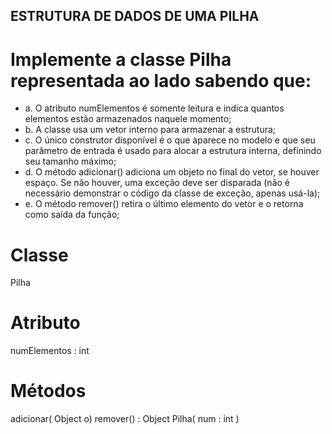 ## ESTRUTURA DE DADOS DE UMA PILHA

# Implemente a classe Pilha representada ao lado sabendo que:
- a. O atributo numElementos é somente leitura e indica quantos
elementos estão armazenados naquele momento;
- b. A classe usa um vetor interno para armazenar a estrutura;
- c. O único construtor disponível é o que aparece no modelo e que seu parâmetro de entrada é usado para alocar a estrutura interna, definindo seu
tamanho máximo;
- d. O método adicionar() adiciona um objeto no final do vetor, se houver espaço. Se não
houver, uma exceção deve ser disparada (não é necessário demonstrar o código da
classe de exceção, apenas usá-la);
- e. O método remover() retira o último elemento do vetor e o retorna como saída da
função;

# Classe
Pilha
# Atributo
numElementos : int
# Métodos
adicionar( Object o)
remover() : Object
Pilha( num : int )